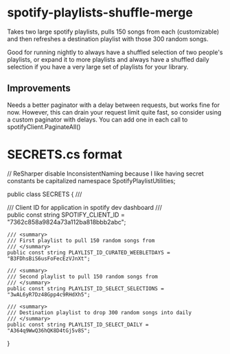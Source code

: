 # spotify-playlists-shuffle-merge

Takes two large spotify playlists, pulls 150 songs from each (customizable) and then refreshes a destination playlist with those 300 random songs. 

Good for running nightly to always have a shuffled selection of two people's playlists, or expand it to more playlists and always have a shuffled daily selection if you have a very large set of playlists for your library.

## Improvements

Needs a better paginator with a delay between requests, but works fine for now. However, this can drain your request limit quite fast, so consider using a custom paginator with delays. You can add one in each call to spotifyClient.PaginateAll()

# SECRETS.cs format

// ReSharper disable InconsistentNaming because I like having secret constants be capitalized 
namespace SpotifyPlaylistUtilities;

public class SECRETS
{
    /// <summary>
    /// Client ID for application in spotify dev dashboard
    /// </summary>
    public const string SPOTIFY_CLIENT_ID = "7362c858a9824a73a112ba818bbb2abc";
    
    /// <summary>
    /// First playlist to pull 150 random songs from
    /// </summary>
    public const string PLAYLIST_ID_CURATED_WEEBLETDAYS = "B3FDhsBiS6usFoFecEzVJnXt";
    
    /// <summary>
    /// Second playlist to pull 150 random songs from
    /// </summary>
    public const string PLAYLIST_ID_SELECT_SELECTIONS = "3wAL6yR7Dz48Gpp4c9RHdXh5";
    
    /// <summary>
    /// Destination playlist to drop 300 random songs into daily
    /// </summary>
    public const string PLAYLIST_ID_SELECT_DAILY = "A364q9WwQ36hQK8D4tGj5v8S";
}
